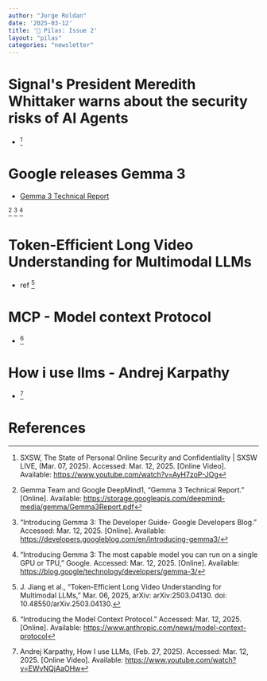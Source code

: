 ```yaml
---
author: "Jorge Roldan"
date: '2025-03-12'
title: '🔋 Pilas: Issue 2'
layout: "pilas"
categories: "newsletter"
---
```


# Signal's President Meredith Whittaker warns about the security risks of AI Agents
- [^agent_risks]

# Google releases Gemma 3
- [Gemma 3 Technical Report](https://storage.googleapis.com/deepmind-media/gemma/Gemma3Report.pdf) 

[^gemma_technical_report]
[^gemma3_developer_guide]
[^gemma_announcement]


# Token-Efficient Long Video Understanding for Multimodal LLMs
- ref [^video_understanding]

# MCP - Model context Protocol
-  [^mcp]


# How i use llms - Andrej Karpathy 
- [^how_i_use_llms] 



# References
[^agent_risks]: SXSW, The State of Personal Online Security and Confidentiality | SXSW LIVE, (Mar. 07, 2025). Accessed: Mar. 12, 2025. [Online Video]. Available: https://www.youtube.com/watch?v=AyH7zoP-JOg



[^video_understanding]: J. Jiang et al., “Token-Efficient Long Video Understanding for Multimodal LLMs,” Mar. 06, 2025, arXiv: arXiv:2503.04130. doi: 10.48550/arXiv.2503.04130.

[^manus]: “Manus.” Accessed: Mar. 11, 2025. [Online]. Available: https://manus.im/

[^gemma_technical_report]: Gemma Team and Google DeepMind1, “Gemma 3 Technical Report.” [Online]. Available: https://storage.googleapis.com/deepmind-media/gemma/Gemma3Report.pdf


[^gemma3_developer_guide]: “Introducing Gemma 3: The Developer Guide- Google Developers Blog.” Accessed: Mar. 12, 2025. [Online]. Available: https://developers.googleblog.com/en/introducing-gemma3/

[^gemma_announcement]:“Introducing Gemma 3: The most capable model you can run on a single GPU or TPU,” Google. Accessed: Mar. 12, 2025. [Online]. Available: https://blog.google/technology/developers/gemma-3/


[^mcp]: “Introducing the Model Context Protocol.” Accessed: Mar. 12, 2025. [Online]. Available: https://www.anthropic.com/news/model-context-protocol


[^how_i_use_llms]: Andrej Karpathy, How I use LLMs, (Feb. 27, 2025). Accessed: Mar. 12, 2025. [Online Video]. Available: https://www.youtube.com/watch?v=EWvNQjAaOHw
